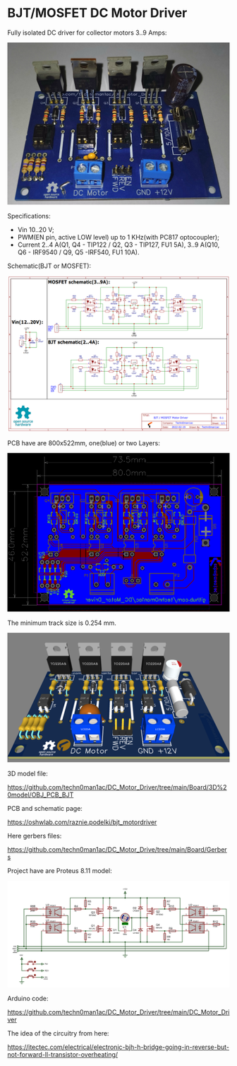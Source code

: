 # BJT/MOSFET DC Motor Driver

Fully isolated DC driver for collector motors 3..9 Amps:

![Real board photo](https://raw.githubusercontent.com/techn0man1ac/DC_Motor_Driver/main/Board/Images/DC_Driver_Board_Photo.jpg "Real board photo")

Specifications:
- Vin 10..20 V;
- PWM(EN pin, active LOW level) up to 1 KHz(with PC817 optocoupler);
- Current 2..4 A(Q1, Q4 - TIP122 / Q2, Q3 - TIP127, FU1 5A), 3..9 A(Q10, Q6 - IRF9540 / Q9, Q5 -IRF540, FU1 10A).

Schematic(BJT or MOSFET):

![Schematic BJTs/MOSFETs_DC_Motor_driver](https://raw.githubusercontent.com/techn0man1ac/DC_Motor_Driver/main/Board/Images/BJTs_MOSFETs_DC_Motor_driver.png "Schematic BJTs/MOSFETs_DC_Motor_driver")
  
PCB have are 800x522mm, one(blue) or two Layers:

![PCB_Board_Layers](https://raw.githubusercontent.com/techn0man1ac/DC_Motor_Driver/main/Board/Images/PCB_Board_Layers.png "PCB_Board_Layers")

The minimum track size is 0.254 mm.

![3D_Board](https://raw.githubusercontent.com/techn0man1ac/DC_Motor_Driver/main/Board/Images/3D_Board_Up.png "3D_Board")


3D model file:

https://github.com/techn0man1ac/DC_Motor_Driver/tree/main/Board/3D%20model/OBJ_PCB_BJT

PCB and schematic page:

https://oshwlab.com/raznie.podelki/bjt_motordriver

Here gerbers files:

https://github.com/techn0man1ac/DC_Motor_Drive/tree/main/Board/Gerbers

Project have are Proteus 8.11 model:

![Proteus 8.11 model](https://raw.githubusercontent.com/techn0man1ac/DC_Motor_Driver/main/Board/Images/Proteus%208%20model.jpg "Proteus 8.11 model")

Arduino code:

https://github.com/techn0man1ac/DC_Motor_Driver/tree/main/DC_Motor_Driver

The idea of the circuitry from here:

https://itectec.com/electrical/electronic-bjh-h-bridge-going-in-reverse-but-not-forward-ll-transistor-overheating/
